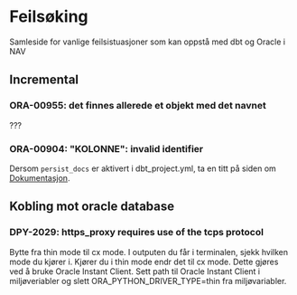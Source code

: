 # Feilsøking

Samleside for vanlige feilsistuasjoner som kan oppstå med dbt og Oracle i NAV

## Incremental

### ORA-00955: det finnes allerede et objekt med det navnet

???

### ORA-00904: "KOLONNE": invalid identifier

Dersom `persist_docs` er aktivert i dbt_project.yml, ta en titt på siden om [Dokumentasjon](../dokumentasjon/dokumentasjon.md).

## Kobling mot oracle database

### DPY-2029: https_proxy requires use of the tcps protocol

Bytte fra thin mode til cx mode. I outputen du får i terminalen, sjekk hvilken mode du kjører i. Kjører du i thin mode endr det til cx mode. Dette gjøres ved å bruke Oracle Instant Client. Sett path til Oracle Instant Client i miljøveriabler og slett ORA_PYTHON_DRIVER_TYPE=thin fra miljøvariabler.

